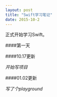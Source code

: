 ```yaml
---
layout: post
title: "Swift学习笔记"
date: 2015-10-2
---
```


正式开始学习Swift。

####第一天

####10.17更新

*开始写项目*

####01.02更新

*写了个playground*